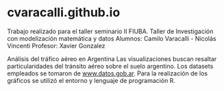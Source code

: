# cvaracalli.github.io

Trabajo realizado para el taller seminario II FIUBA.
Taller de Investigación con modelización matemática y datos
Alumnos: Camilo Varacalli - Nicolás Vincenti
Profesor: Xavier Gonzalez

Análisis del tráfico aéreo en Argentina
Las visualizaciones buscan resaltar particularidades del tránsito aéreo sobre el suelo argentino.
Los datasets empleados se tomaron de www.datos.gob.ar.
Para la realización de los gráficos se utilizó el entorno y lenguaje de programación R.
